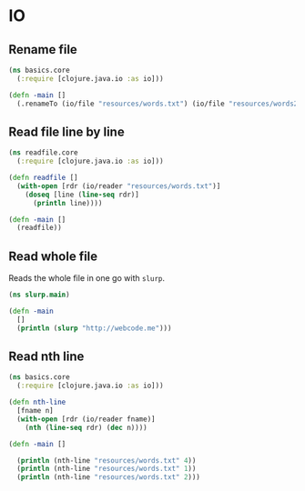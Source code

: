 # IO

## Rename file 

```clojure
(ns basics.core
  (:require [clojure.java.io :as io]))

(defn -main []
  (.renameTo (io/file "resources/words.txt") (io/file "resources/words2.txt")))
```

## Read file line by line

```clojure
(ns readfile.core
  (:require [clojure.java.io :as io]))

(defn readfile []
  (with-open [rdr (io/reader "resources/words.txt")]
    (doseq [line (line-seq rdr)]
      (println line))))

(defn -main []
  (readfile))
```

## Read whole file

Reads the whole file in one go with `slurp`.  

```clojure
(ns slurp.main)

(defn -main
  []
  (println (slurp "http://webcode.me")))
```

## Read nth line

```clojure
(ns basics.core
  (:require [clojure.java.io :as io]))

(defn nth-line
  [fname n]
  (with-open [rdr (io/reader fname)]
    (nth (line-seq rdr) (dec n))))

(defn -main []

  (println (nth-line "resources/words.txt" 4))
  (println (nth-line "resources/words.txt" 1))
  (println (nth-line "resources/words.txt" 2)))
```  
